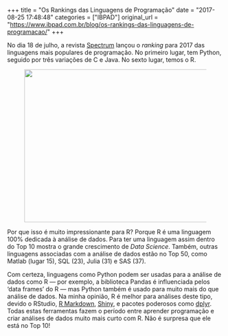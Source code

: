 +++
title = "Os Rankings das Linguagens de Programação"
date = "2017-08-25 17:48:48"
categories = ["IBPAD"]
original_url = "https://www.ibpad.com.br/blog/os-rankings-das-linguagens-de-programacao/"
+++

<p>
No dia 18 de julho, a revista
<a href="http://spectrum.ieee.org/computing/software/the-2017-top-programming-languages">Spectrum</a> lançou
o <em>ranking</em> para 2017 das linguagens mais populares de
programação. No primeiro lugar, tem Python, seguido por três variações
de C e Java. No sexto lugar, temos o R.
</p>

<figure class="wpb_wrapper vc_figure">
<img width="620" height="356" src="https://www.ibpad.com.br/wp-content/uploads/2017/07/rankings.jpeg" class="vc_single_image-img attachment-full" alt="" srcset="https://www.ibpad.com.br/wp-content/uploads/2017/07/rankings.jpeg 620w, https://www.ibpad.com.br/wp-content/uploads/2017/07/rankings-260x149.jpeg 260w, https://www.ibpad.com.br/wp-content/uploads/2017/07/rankings-100x57.jpeg 100w" sizes="(max-width: 620px) 100vw, 620px">

</figure>

<p>
Por que isso é muito impressionante para R? Porque R é uma linguagem
100% dedicada à análise de dados. Para ter uma linguagem assim dentro do
Top 10 mostra o grande crescimento de <em>Data Science</em>. Também,
outras linguagens associadas com a análise de dados estão no Top 50,
como Matlab (lugar 15), SQL (23), Julia (31) e SAS (37).
</p>
<p>
Com certeza, linguagens como Python podem ser usadas para a análise de
dados como R — por exemplo, a biblioteca Pandas é influenciada pelos
‘data frames’ do R — mas Python também é usado para muito mais do que
análise de dados. Na minha opinião, R é melhor para análises deste tipo,
devido o RStudio, <a href="http://rmarkdown.rstudio.com/">R
Markdown</a>, <a href="https://shiny.rstudio.com/">Shiny</a>, e pacotes
poderosos como
<a href="http://dplyr.tidyverse.org/index.html">dplyr</a>. Todas estas
ferramentas fazem o período entre aprender programação e criar análises
de dados muito mais curto com R. Não é surpresa que ele está no Top 10!
</p>

